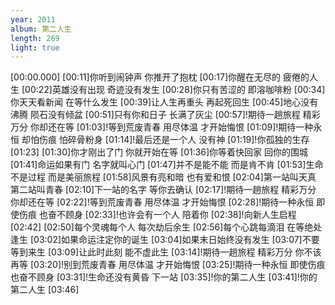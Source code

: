 ```yaml
---
year: 2011
album: 第二人生
length: 269
light: true
---
```

[00:00.000]
[00:11]你听到闹钟声 你推开了抱枕
[00:17]你醒在无尽的 疲倦的人生
[00:22]英雄没有出现 奇迹没有发生
[00:28]你只有苦涩的 即溶咖啡粉
[00:34]你天天看新闻 在等什么发生
[00:39]让人生再重头 再起死回生
[00:45]地心没有沸腾 陨石没有倾盆
[00:51]只有你和日子 长满了灰尘
[00:57]!期待一趟旅程 精彩万分 你却还在等
[01:03]!等到荒废青春 用尽体温 才开始悔恨
[01:09]!期待一种永恒 却怕伤痕 怕碎骨粉身
[01:14]!最后还是一个人 没有神
[01:19]!你孤独的生存
[01:23]
[01:30]你才刚出了门 你就开始在等
[01:36]你等着快回家 回你的围城
[01:41]命运如果有门 名字就叫心门
[01:47]并不是能不能 而是肯不肯
[01:53]生命不是过程 而是美丽旅程
[01:58]风景有亮和暗 也有爱和恨
[02:04]第一站叫天真 第二站叫青春
[02:10]下一站的名字 等你去确认
[02:17]!期待一趟旅程 精彩万分 你却还在等
[02:22]!等到荒废青春 用尽体温 才开始悔恨
[02:28]!期待一种永恒 即使伤痕 也奋不顾身
[02:33]!也许会有一个人 陪着你
[02:38]!向新人生启程
[02:42]
[02:50]每个灵魂每个人 每次劫后余生
[02:56]每个心跳每滴泪 在等绝处逢生
[03:02]如果命运注定你的诞生
[03:04]如果末日始终没有发生
[03:07]不要等到来生
[03:09]让此时此刻 能不虚此生
[03:14]!期待一趟旅程 精彩万分 你不该再等
[03:20]!别到荒废青春 用尽体温 才开始悔恨
[03:25]!期待一种永恒 即使伤痕 也奋不顾身
[03:31]!生命还没有黄昏 下一站
[03:35]!你的第二人生
[03:41]!你的第二人生
[03:46]